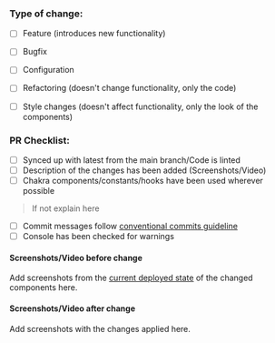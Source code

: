 ### Type of change:

- [ ] Feature (introduces new functionality)
- [ ] Bugfix
- [ ] Configuration
- [ ] Refactoring (doesn't change functionality, only the code)
- [ ] Style changes (doesn't affect functionality, only the look of the components)


### PR Checklist:

- [ ] Synced up with latest from the main branch/Code is linted
- [ ] Description of the changes has been added (Screenshots/Video)
- [ ] Chakra components/constants/hooks have been used wherever possible
> If not explain here
- [ ] Commit messages follow [conventional commits guideline](https://www.conventionalcommits.org/en/v1.0.0-beta.4/#summary)
- [ ] Console has been checked for warnings

#### Screenshots/Video before change
Add screenshots from the [current deployed state](https://sandbox-money-app.herokuapp.com/) of the changed components here.

#### Screenshots/Video after change
Add screenshots with the changes applied here. 
